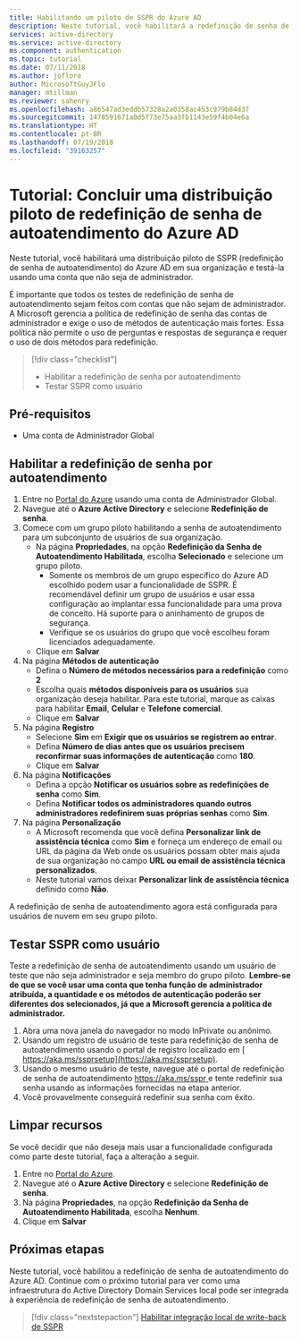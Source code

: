 ```yaml
---
title: Habilitando um piloto de SSPR do Azure AD
description: Neste tutorial, você habilitará a redefinição de senha de autoatendimento do Azure AD para um grupo piloto de usuários
services: active-directory
ms.service: active-directory
ms.component: authentication
ms.topic: tutorial
ms.date: 07/11/2018
ms.author: joflore
author: MicrosoftGuyJFlo
manager: mtillman
ms.reviewer: sahenry
ms.openlocfilehash: a86547ad3eddb57328a2a0358ac453c979b84d37
ms.sourcegitcommit: 1478591671a0d5f73e75aa3fb1143e59f4b04e6a
ms.translationtype: HT
ms.contentlocale: pt-BR
ms.lasthandoff: 07/19/2018
ms.locfileid: "39163257"
---
```

# <a name="tutorial-complete-an-azure-ad-self-service-password-reset-pilot-roll-out"></a>Tutorial: Concluir uma distribuição piloto de redefinição de senha de autoatendimento do Azure AD

Neste tutorial, você habilitará uma distribuição piloto de SSPR (redefinição de senha de autoatendimento) do Azure AD em sua organização e testá-la usando uma conta que não seja de administrador.

É importante que todos os testes de redefinição de senha de autoatendimento sejam feitos com contas que não sejam de administrador. A Microsoft gerencia a política de redefinição de senha das contas de administrador e exige o uso de métodos de autenticação mais fortes. Essa política não permite o uso de perguntas e respostas de segurança e requer o uso de dois métodos para redefinição.

> [!div class="checklist"]
> * Habilitar a redefinição de senha por autoatendimento
> * Testar SSPR como usuário

## <a name="prerequisites"></a>Pré-requisitos

* Uma conta de Administrador Global

## <a name="enable-self-service-password-reset"></a>Habilitar a redefinição de senha por autoatendimento

1. Entre no [Portal do Azure](https://portal.azure.com) usando uma conta de Administrador Global.
1. Navegue até o **Azure Active Directory** e selecione **Redefinição de senha**.
1. Comece com um grupo piloto habilitando a senha de autoatendimento para um subconjunto de usuários de sua organização.
   * Na página **Propriedades**, na opção **Redefinição da Senha de Autoatendimento Habilitada**, escolha **Selecionado** e selecione um grupo piloto.
      * Somente os membros de um grupo específico do Azure AD escolhido podem usar a funcionalidade de SSPR. É recomendável definir um grupo de usuários e usar essa configuração ao implantar essa funcionalidade para uma prova de conceito. Há suporte para o aninhamento de grupos de segurança.
      * Verifique se os usuários do grupo que você escolheu foram licenciados adequadamente.
   * Clique em **Salvar**
1. Na página **Métodos de autenticação**
   * Defina o **Número de métodos necessários para a redefinição** como **2**
   * Escolha quais **métodos disponíveis para os usuários** sua organização deseja habilitar. Para este tutorial, marque as caixas para habilitar **Email**, **Celular** e **Telefone comercial**.
   * Clique em **Salvar**
1. Na página **Registro**
   * Selecione **Sim** em **Exigir que os usuários se registrem ao entrar**.
   * Defina **Número de dias antes que os usuários precisem reconfirmar suas informações de autenticação** como **180**.
   * Clique em **Salvar**
1. Na página **Notificações**
   * Defina a opção **Notificar os usuários sobre as redefinições de senha** como **Sim**.
   * Defina **Notificar todos os administradores quando outros administradores redefinirem suas próprias senhas** como **Sim**.
1. Na página **Personalização**
   * A Microsoft recomenda que você defina **Personalizar link de assistência técnica** como **Sim** e forneça um endereço de email ou URL da página da Web onde os usuários possam obter mais ajuda de sua organização no campo **URL ou email de assistência técnica personalizados**.
   * Neste tutorial vamos deixar **Personalizar link de assistência técnica** definido como **Não**.

A redefinição de senha de autoatendimento agora está configurada para usuários de nuvem em seu grupo piloto.

## <a name="test-sspr-as-a-user"></a>Testar SSPR como usuário

Teste a redefinição de senha de autoatendimento usando um usuário de teste que não seja administrador e seja membro do grupo piloto. **Lembre-se de que se você usar uma conta que tenha função de administrador atribuída, a quantidade e os métodos de autenticação poderão ser diferentes dos selecionados, já que a Microsoft gerencia a política de administrador.**

1. Abra uma nova janela do navegador no modo InPrivate ou anônimo.
1. Usando um registro de usuário de teste para redefinição de senha de autoatendimento usando o portal de registro localizado em [ https://aka.ms/ssprsetup](https://aka.ms/ssprsetup).
1. Usando o mesmo usuário de teste, navegue até o portal de redefinição de senha de autoatendimento [ https://aka.ms/sspr ](https://aka.ms/sspr) e tente redefinir sua senha usando as informações fornecidas na etapa anterior.
1. Você provavelmente conseguirá redefinir sua senha com êxito.

## <a name="clean-up-resources"></a>Limpar recursos

Se você decidir que não deseja mais usar a funcionalidade configurada como parte deste tutorial, faça a alteração a seguir.

1. Entre no [Portal do Azure](https://portal.azure.com).
1. Navegue até o **Azure Active Directory** e selecione **Redefinição de senha**.
1. Na página **Propriedades**, na opção **Redefinição da Senha de Autoatendimento Habilitada**, escolha **Nenhum**.
1. Clique em **Salvar**

## <a name="next-steps"></a>Próximas etapas

Neste tutorial, você habilitou a redefinição de senha de autoatendimento do Azure AD. Continue com o próximo tutorial para ver como uma infraestrutura do Active Directory Domain Services local pode ser integrada à experiência de redefinição de senha de autoatendimento.

> [!div class="nextstepaction"]
> [Habilitar integração local de write-back de SSPR](tutorial-enable-writeback.md)
